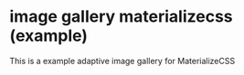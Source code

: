 # image gallery materializecss (example)
This is a example  adaptive image gallery for MaterializeCSS
